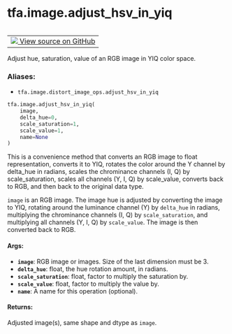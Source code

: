 <div itemscope itemtype="http://developers.google.com/ReferenceObject">
<meta itemprop="name" content="tfa.image.adjust_hsv_in_yiq" />
<meta itemprop="path" content="Stable" />
</div>

# tfa.image.adjust_hsv_in_yiq


<table class="tfo-notebook-buttons tfo-api" align="left">

<td>
  <a target="_blank" href="https://github.com/tensorflow/addons/tree/r0.5/tensorflow_addons/image/distort_image_ops.py#L109-L149">
    <img src="https://www.tensorflow.org/images/GitHub-Mark-32px.png" />
    View source on GitHub
  </a>
</td></table>



Adjust hue, saturation, value of an RGB image in YIQ color space.

### Aliases:

* `tfa.image.distort_image_ops.adjust_hsv_in_yiq`


``` python
tfa.image.adjust_hsv_in_yiq(
    image,
    delta_hue=0,
    scale_saturation=1,
    scale_value=1,
    name=None
)
```



<!-- Placeholder for "Used in" -->

This is a convenience method that converts an RGB image to float
representation, converts it to YIQ, rotates the color around the
Y channel by delta_hue in radians, scales the chrominance channels
(I, Q) by scale_saturation, scales all channels (Y, I, Q) by scale_value,
converts back to RGB, and then back to the original data type.

`image` is an RGB image. The image hue is adjusted by converting the
image to YIQ, rotating around the luminance channel (Y) by
`delta_hue` in radians, multiplying the chrominance channels (I, Q) by
`scale_saturation`, and multiplying all channels (Y, I, Q) by
`scale_value`. The image is then converted back to RGB.

#### Args:


* <b>`image`</b>: RGB image or images. Size of the last dimension must be 3.
* <b>`delta_hue`</b>: float, the hue rotation amount, in radians.
* <b>`scale_saturation`</b>: float, factor to multiply the saturation by.
* <b>`scale_value`</b>: float, factor to multiply the value by.
* <b>`name`</b>: A name for this operation (optional).


#### Returns:

Adjusted image(s), same shape and dtype as `image`.
